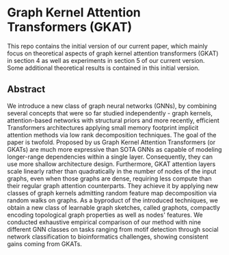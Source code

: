 # Graph Kernel Attention Transformers (GKAT)

This repo contains the initial version of our current paper, which mainly focus on theoretical aspects of graph kernel attention transformers (GKAT) in section 4 as well as experiments in section 5 of our current version. Some additional theoretical results is contained in this initial version.

## Abstract

We introduce a new class of graph neural networks (GNNs), by combining several concepts that were so far studied independently - graph kernels, attention-based networks with structural priors and more recently, efficient Transformers architectures applying small memory footprint implicit attention methods via low rank decomposition techniques. The goal of the paper is twofold. Proposed by us Graph Kernel Attention Transformers (or GKATs) are much more expressive than SOTA GNNs as capable of modeling longer-range dependencies within a single layer. Consequently, they can use more shallow architecture design. Furthermore, GKAT attention layers scale linearly rather than quadratically in the number of nodes of the input graphs, even when those graphs are dense, requiring less compute than their regular graph attention counterparts. They achieve it by applying new classes of graph kernels admitting random feature map decomposition via random walks on graphs. As a byproduct of the introduced techniques, we obtain a new class of learnable graph sketches, called graphots, compactly encoding topological graph properties as well as nodes' features. We conducted exhaustive empirical comparison of our method with nine different GNN classes on tasks ranging from motif detection through social network classification to bioinformatics challenges, showing consistent gains coming from GKATs.

